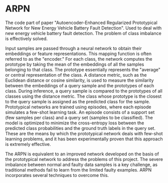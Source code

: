 # ARPN
The code part of paper "Autoencoder-Enhanced Regularized Prototypical Network for New Energy Vehicle Battery Fault Detection".
Used to deal with new energy vehicle battery fault detection. The problem of class imbalance is effectively solved.

Input samples are passed through a neural network to obtain their embeddings or feature representations. This mapping function is often referred to as the "encoder." For each class, the network computes the prototype by taking the mean of the embeddings of all the samples belonging to that class. The prototype essentially represents the "average" or central representation of the class. A distance metric, such as the Euclidean distance or cosine similarity, is used to measure the similarity between the embeddings of a query sample and the prototypes of each class. During inference, a query sample is compared to the prototypes of all classes using the distance metric. The class whose prototype is the closest to the query sample is assigned as the predicted class for the sample. Prototypical networks are trained using episodes, where each episode simulates a few-shot learning task. An episode consists of a support set (few samples per class) and a query set (samples to be classified). The model is optimized to minimize the cross-entropy loss between the predicted class probabilities and the ground truth labels in the query set. These are the means by which the prototypical network deals with few-shot learning problems, and it has been experimentally proven that this approach is extremely effective.

The ARPN is equivalent to an improved network developed on the basis of the prototypical network to address the problems of this project. The severe imbalance between normal and faulty data samples is a key challenge, as traditional methods fail to learn from the limited faulty examples. ARPN incorporates several techniques to overcome this.
